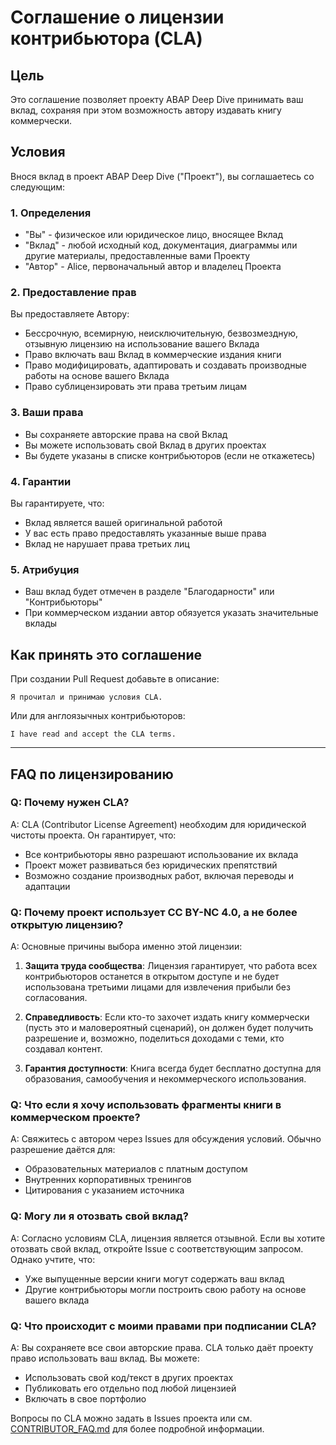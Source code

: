 # Соглашение о лицензии контрибьютора (CLA)

## Цель

Это соглашение позволяет проекту ABAP Deep Dive принимать ваш вклад, сохраняя при этом возможность автору издавать книгу коммерчески.

## Условия

Внося вклад в проект ABAP Deep Dive ("Проект"), вы соглашаетесь со следующим:

### 1. Определения
- "Вы" - физическое или юридическое лицо, вносящее Вклад
- "Вклад" - любой исходный код, документация, диаграммы или другие материалы, предоставленные вами Проекту
- "Автор" - Alice, первоначальный автор и владелец Проекта

### 2. Предоставление прав
Вы предоставляете Автору:
- Бессрочную, всемирную, неисключительную, безвозмездную, отзывную лицензию на использование вашего Вклада
- Право включать ваш Вклад в коммерческие издания книги
- Право модифицировать, адаптировать и создавать производные работы на основе вашего Вклада
- Право сублицензировать эти права третьим лицам

### 3. Ваши права
- Вы сохраняете авторские права на свой Вклад
- Вы можете использовать свой Вклад в других проектах
- Вы будете указаны в списке контрибьюторов (если не откажетесь)

### 4. Гарантии
Вы гарантируете, что:
- Вклад является вашей оригинальной работой
- У вас есть право предоставлять указанные выше права
- Вклад не нарушает права третьих лиц

### 5. Атрибуция
- Ваш вклад будет отмечен в разделе "Благодарности" или "Контрибьюторы"
- При коммерческом издании автор обязуется указать значительные вклады

## Как принять это соглашение

При создании Pull Request добавьте в описание:
```
Я прочитал и принимаю условия CLA.
```

Или для англоязычных контрибьюторов:
```
I have read and accept the CLA terms.
```

---

## FAQ по лицензированию

### Q: Почему нужен CLA?

A: CLA (Contributor License Agreement) необходим для юридической чистоты проекта. Он гарантирует, что:
- Все контрибьюторы явно разрешают использование их вклада
- Проект может развиваться без юридических препятствий
- Возможно создание производных работ, включая переводы и адаптации

### Q: Почему проект использует CC BY-NC 4.0, а не более открытую лицензию?

A: Основные причины выбора именно этой лицензии:

1. **Защита труда сообщества**: Лицензия гарантирует, что работа всех контрибьюторов останется в открытом доступе и не будет использована третьими лицами для извлечения прибыли без согласования.

2. **Справедливость**: Если кто-то захочет издать книгу коммерчески (пусть это и маловероятный сценарий), он должен будет получить разрешение и, возможно, поделиться доходами с теми, кто создавал контент.

3. **Гарантия доступности**: Книга всегда будет бесплатно доступна для образования, самообучения и некоммерческого использования.

### Q: Что если я хочу использовать фрагменты книги в коммерческом проекте?

A: Свяжитесь с автором через Issues для обсуждения условий. Обычно разрешение даётся для:
- Образовательных материалов с платным доступом
- Внутренних корпоративных тренингов
- Цитирования с указанием источника

### Q: Могу ли я отозвать свой вклад?

A: Согласно условиям CLA, лицензия является отзывной. Если вы хотите отозвать свой вклад, откройте Issue с соответствующим запросом. Однако учтите, что:
- Уже выпущенные версии книги могут содержать ваш вклад
- Другие контрибьюторы могли построить свою работу на основе вашего вклада

### Q: Что происходит с моими правами при подписании CLA?

A: Вы сохраняете все свои авторские права. CLA только даёт проекту право использовать ваш вклад. Вы можете:
- Использовать свой код/текст в других проектах
- Публиковать его отдельно под любой лицензией
- Включать в свое портфолио

Вопросы по CLA можно задать в Issues проекта или см. [CONTRIBUTOR_FAQ.md](CONTRIBUTOR_FAQ.md) для более подробной информации.
